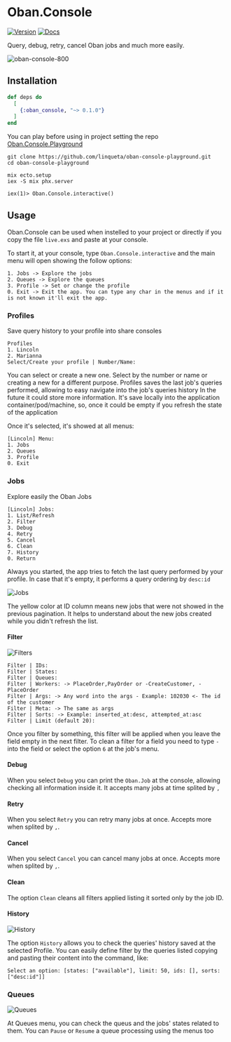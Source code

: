 # Oban.Console

[![Version](https://img.shields.io/hexpm/v/oban-console.svg)](https://hex.pm/packages/oban-console)
[![Docs](https://img.shields.io/badge/hex-docs-lightgreen.svg)](https://hexdocs.pm/oban-console/)

Query, debug, retry, cancel Oban jobs and much more easily.

![oban-console-800](https://github.com/user-attachments/assets/07a18917-e5dc-40ab-9dc7-2b102fc22616)

## Installation

```elixir
def deps do
  [
    {:oban_console, "~> 0.1.0"}
  ]
end
```

You can play before using in project setting the repo [Oban.Console.Playground](https://github.com/linqueta/oban-console-playground)

```shell
git clone https://github.com/linqueta/oban-console-playground.git
cd oban-console-playground

mix ecto.setup
iex -S mix phx.server

iex(1)> Oban.Console.interactive()
```

## Usage

Oban.Console can be used when instelled to your project or directly if you copy the file `live.exs` and paste at your console.

To start it, at your console, type `Oban.Console.interactive` and the main menu will open showing the follow options:

```
1. Jobs -> Explore the jobs
2. Queues -> Explore the queues
3. Profile -> Set or change the profile
0. Exit -> Exit the app. You can type any char in the menus and if it is not known it'll exit the app.
```

### Profiles
Save query history to your profile into share consoles

```
Profiles
1. Lincoln
2. Marianna
Select/Create your profile | Number/Name:
```

You can select or create a new one. Select by the number or name or creating a new for a different purpose.
Profiles saves the last job's queries performed, allowing to easy navigate into the job's queries history
In the future it could store more information.
It's save locally into the application container/pod/machine, so, once it could be empty if you refresh the state of the application

Once it's selected, it's showed at all menus:

```
[Lincoln] Menu:
1. Jobs
2. Queues
3. Profile
0. Exit
```

### Jobs
Explore easily the Oban Jobs

```
[Lincoln] Jobs:
1. List/Refresh
2. Filter
3. Debug
4. Retry
5. Cancel
6. Clean
7. History
0. Return
```

Always you started, the app tries to fetch the last query performed by your profile. In case that it's empty, it performs a query ordering by `desc:id`

![Jobs](https://github.com/user-attachments/assets/e390cfd1-ec79-45bf-9a3f-2ad5bf74768d)

The yellow color at ID column means new jobs that were not showed in the previous pagination. It helps to understand about the new jobs created while you didn't refresh the list.

#### Filter

![Filters](https://github.com/user-attachments/assets/ffa35271-4a46-4c78-ab3e-e8bf9fd72aa7)

```
Filter | IDs:
Filter | States:
Filter | Queues:
Filter | Workers: -> PlaceOrder,PayOrder or -CreateCustomer, -PlaceOrder
Filter | Args: -> Any word into the args - Example: 102030 <- The id of the customer
Filter | Meta: -> The same as args
Filter | Sorts: -> Example: inserted_at:desc, attempted_at:asc
Filter | Limit (default 20):
```

Once you filter by something, this filter will be applied when you leave the field empty in the next filter.
To clean a filter for a field you need to type `-` into the field or select the option `6` at the job's menu.

#### Debug

When you select `Debug` you can print the `Oban.Job` at the console, allowing checking all information inside it. It accepts many jobs at time splited by `,`

#### Retry

When you select `Retry` you can retry many jobs at once. Accepts more when splited by `,`.

#### Cancel

When you select `Cancel` you can cancel many jobs at once. Accepts more when splited by `,`.

#### Clean

The option `Clean` cleans all filters applied listing it sorted only by the job ID.

#### History

![History](https://github.com/user-attachments/assets/9178012b-df83-4cd0-ae76-0f2be43f890b)

The option `History` allows you to check the queries' history saved at the selected Profile. You can easily define filter by the queries listed copying and pasting their content into the command, like:

```
Select an option: [states: ["available"], limit: 50, ids: [], sorts: ["desc:id"]]
```

### Queues

![Queues](https://github.com/user-attachments/assets/ef8d288f-c09b-4f0e-9846-4e72398601f4)

At Queues menu, you can check the queus and the jobs' states related to them. You can `Pause` or `Resume` a queue processing using the menus too
